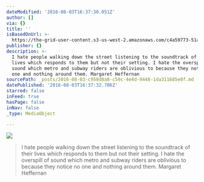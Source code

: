 ```yaml
---
dateModified: '2016-08-03T16:37:30.051Z'
author: []
via: {}
title: ''
isBasedOnUrl: >-
  https://the-grid-user-content.s3-us-west-2.amazonaws.com/c4a59773-51a1-4836-8029-26e51cf1e4bd.jpg
publisher: {}
description: >-
  I hate people walking down the street listening to the soundtrack of their
  lives which responds to them but not their setting. I hate the overspill of
  sound which metro and subway riders are oblivious to because they notice no
  one and nothing around them. Margaret Heffernan
sourcePath: _posts/2016-08-03-c950d8a8-c59c-4e4d-9448-1da311685e0f.md
datePublished: '2016-08-03T16:37:32.706Z'
starred: false
inFeed: true
hasPage: false
inNav: false
_type: MediaObject

---
```

![](https://the-grid-user-content.s3-us-west-2.amazonaws.com/c4a59773-51a1-4836-8029-26e51cf1e4bd.jpg)

> I hate people walking down the street listening to the soundtrack of their lives which responds to them but not their setting. I hate the overspill of sound which metro and subway riders are oblivious to because they notice no one and nothing around them. Margaret Heffernan